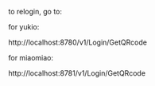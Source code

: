 to relogin, go to:

for yukio:

http://localhost:8780/v1/Login/GetQRcode

for miaomiao:

http://localhost:8781/v1/Login/GetQRcode
